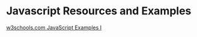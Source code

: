 Javascript Resources and Examples 
==========


[w3schools.com JavaScript Examples I](http://www.w3schools.com/js/js_examples.asp)
